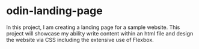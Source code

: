 # odin-landing-page

In this project, I am creating a landing page for a sample website. This project will showcase my ability write content within an html file and design the website via CSS including the extensive use of Flexbox.
